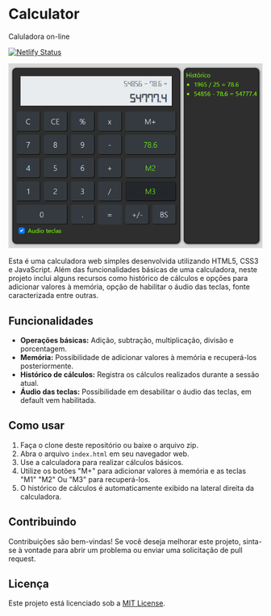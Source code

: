 # Calculator
 Caluladora on-line

 [![Netlify Status](https://api.netlify.com/api/v1/badges/4fba899e-53fe-45eb-a311-89343ffd23a2/deploy-status)](https://paulovitorguedes-calculator.netlify.app/)

 ![Interface-projeto-Calculator](_img/tela.png)

Esta é uma calculadora web simples desenvolvida utilizando HTML5, CSS3 e JavaScript. Além das funcionalidades básicas de uma calculadora, neste projeto inclui alguns recursos como histórico de cálculos e opções para adicionar valores à memória, opção de habilitar o áudio das teclas, fonte caracterizada entre outras.

## Funcionalidades

- **Operações básicas:** Adição, subtração, multiplicação, divisão e porcentagem.
- **Memória:** Possibilidade de adicionar valores à memória e recuperá-los posteriormente.
- **Histórico de cálculos:** Registra os cálculos realizados durante a sessão atual.
- **Áudio das teclas:** Possibilidade em desabilitar o áudio das teclas, em default vem habilitada.

## Como usar

1. Faça o clone deste repositório ou baixe o arquivo zip.
2. Abra o arquivo `index.html` em seu navegador web.
3. Use a calculadora para realizar cálculos básicos.
4. Utilize os botões "M+" para adicionar valores à memória e as  teclas "M1" "M2" Ou "M3" para recuperá-los.
5. O histórico de cálculos é automaticamente exibido na lateral direita da calculadora.


## Contribuindo

Contribuições são bem-vindas! Se você deseja melhorar este projeto, sinta-se à vontade para abrir um problema ou enviar uma solicitação de pull request.

## Licença

Este projeto está licenciado sob a [MIT License](https://opensource.org/licenses/MIT).

